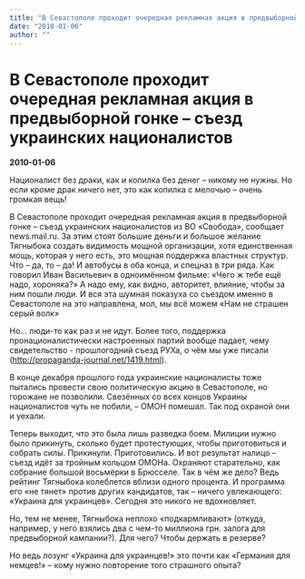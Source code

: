 ```yaml
---
title: "В Севастополе проходит очередная рекламная акция в предвыборной гонке – съезд украинских националистов"
date: "2010-01-06"
author: ""
---
```


# В Севастополе проходит очередная рекламная акция в предвыборной гонке – съезд украинских националистов

**2010-01-06** 

Националист без драки, как и копилка без денег – никому не нужны. Но если кроме драк ничего нет, это как копилка с мелочью – очень громкая вещь!

В Севастополе проходит очередная рекламная акция в предвыборной гонке – съезд украинских националистов из ВО «Свобода», сообщает news.mail.ru. За этим стоят большие деньги и большое желание Тягныбока создать видимость мощной организации, хотя единственная мощь, которая у него есть, это мощная поддержка властных структур. Что – да, то – да! И автобусы в оба конца, и спецназ в три ряда. Как говорил Иван Васильевич в одноимённом фильме: «Чего ж тебе ещё надо, хороняка?» А надо ему, как видно, авторитет, влияние, чтобы за ним пошли люди. И вся эта шумная показуха со съездом именно в Севастополе на это направлена, мол, мы всё можем «Нам не страшен серый волк»

Но… люди-то как раз и не идут. Более того, поддержка пронационалистически настроенных партий вообще падает, чему свидетельство - прошлогодний съезд РУХа, о чём мы уже писали (http://propaganda-journal.net/1419.html).

В конце декабря прошлого года украинские националисты тоже пытались провести свою политическую акцию в Севастополе, но горожане не позволили. Свезённых со всех концов Украины националистов чуть не побили, – ОМОН помешал. Так под охраной они и уехали.

Теперь выходит, что это была лишь разведка боем. Милиции нужно было прикинуть, сколько будет протестующих, чтобы приготовиться и собрать силы. Прикинули. Приготовились. И вот результат налицо – съезд идёт за тройным кольцом ОМОНа. Охраняют старательно, как собрание большой восьмёрки в Брюсселе. Так в чём же дело? Ведь рейтинг Тягныбока колеблется вблизи одного процента. И программа его «не тянет» против других кандидатов, так – ничего увлекающего: «Украина для украинцев». Сегодня это никого не вдохновляет.

Но, тем не менее, Тягныбока неплохо «подкармливают» (откуда, например, у него взялись два с чем-то миллиона грн. залога для предвыборной кампании?). Для чего? Чтобы держать в резерве?

Но ведь лозунг «Украина для украинцев!» это почти как «Германия для немцев!» – кому нужно повторение того страшного опыта?